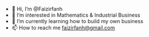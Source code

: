 - 👋 Hi, I’m @Faizirfanh
- 👀 I’m interested in Mathematics & Industrial Business
- 🌱 I’m currently learning how to build my own business
- 📫 How to reach me faizirfanh@gmail.com

<!---
Faizirfanh/Faizirfanh is a ✨ special ✨ repository because its `README.md` (this file) appears on your GitHub profile.
You can click the Preview link to take a look at your changes.
--->
